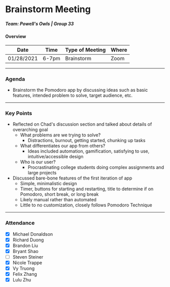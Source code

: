 # Brainstorm Meeting
##### Team: Powell's Owls | Group 33
#### Overview
| Date       | Time      | Type of Meeting   | Where   |
| ---------- | --------- | ----------------- | ------- |
| 01/28/2021 | 6-7pm     | Brainstorm        | Zoom    |

---

### Agenda
- Brainstorm the Pomodoro app by discussing ideas such as basic features, intended problem to solve, target audience, etc.

---

### Key Points
- Reflected on Chad's discussion section and talked about details of overarching goal
  - What problems are we trying to solve?
    - Distractions, burnout, getting started, chunking up tasks
  - What differentiates our app from others?
    - Ideas included automation, gamification, satisfying to use, intuitive/accessible design
  - Who is our user?
    - Procrastinating college students doing complex assignments and large projects
- Discussed bare-bone features of the first iteration of app
  - Simple, minimalistic design
  - Timer, buttons for starting and restarting, title to determine if on Pomodoro, short break, or long break
  - Likely manual rather than automated
  - Little to no customization, closely follows Pomodoro Technique

---

### Attendance
- [x] Michael Donaldson
- [x] Richard Duong
- [x] Brandon Liu
- [x] Bryant Shao
- [ ] Steven Steiner
- [x] Nicole Trappe
- [x] Vy Truong
- [x] Felix Zhang
- [x] Lulu Zhu

